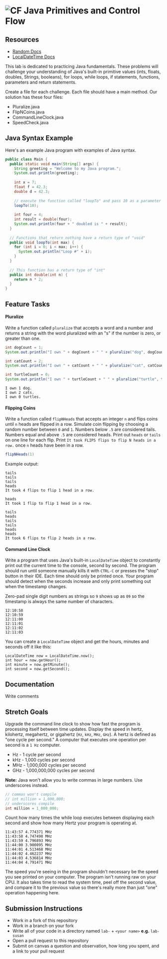 # ![CF](http://i.imgur.com/7v5ASc8.png) Java Primitives and Control Flow

## Resources
* [Random Docs](https://docs.oracle.com/javase/8/docs/api/java/util/Random.html)
* [LocalDateTime Docs](https://docs.oracle.com/javase/8/docs/api/java/time/LocalDateTime.html)

This lab is dedicated to practicing Java fundamentals. These problems will
challenge your understanding of Java's built-in primitive values (ints, floats,
doubles, Strings, booleans), for loops, while loops, if statements, functions,
parameters and return statements.

Create a file for each challenge. Each file should have a main method. Our
solution has these four files:

* Pluralize.java
* FlipNCoins.java
* CommandLineClock.java
* SpeedCheck.java

## Java Syntax Example
Here's an example Java program with examples of Java syntax.

```java
public class Main {
  public static void main(String[] args) {
    String greeting = "Welcome to my Java program.";
    System.out.println(greeting);
    
    int x = 7;
    float f = 42.3;
    double d = 42.3;
    
    // execute the function called "loopTo" and pass 10 as a parameter
    loopTo(10);
    
    int four = 4;
    int result = double(four);
    System.out.println(four + " doubled is " + result);
  }
  
  // Functions that return nothing have a return type of "void"
  public void loopTo(int max) {
    for (int i = 0; i < max; i++) {
      System.out.println("Loop #" + i);
    }
  }
  
  // This function has a return type of "int"
  public int double(int n) {
    return n * 2;
  }
}
```

## Feature Tasks
#### Pluralize
Write a function called `pluralize` that accepts a word and a number and returns
a string with the word pluralized with an "s" if the number is zero, or greater
than one.

```java
int dogCount = 1;
System.out.println("I own " + dogCount + " " + pluralize("dog", dogCount) + ".");

int catCount = 2;
System.out.println("I own " + catCount + " " + pluralize("cat", catCount) + ".");

int turtleCount = 0;
System.out.println("I own " + turtleCount + " " + pluralize("turtle", turtleCount) + ".");
```

```
I own 1 dog.
I own 2 cats.
I own 0 turtles.
```

#### Flipping Coins
Write a function called `flipNHeads` that accepts an integer `n` and flips
coins until `n` heads are flipped in a row. Simulate coin flipping by choosing
a random number between `0` and `1`. Numbers below `.5` are considered tails.
Numbers equal and above `.5` are considered heads. Print out `heads` or `tails`
on one line for each flip. Print `It took FLIPS flips to flip N heads in a row.`
once `n` heads have been in a row.

```java
flipNHeads(1)
```

Example output:

```
tails
tails
tails
heads
It took 4 flips to flip 1 head in a row.
```

```
heads
It took 1 flip to flip 1 head in a row.
```

```
tails
heads
tails
tails
heads
heads
It took 6 flips to flip 2 heads in a row.
```

#### Command Line Clock
Write a program that uses Java's built-in `LocalDateTime` object to constantly
print out the current time to the console, second by second. The program should
run until someone manually kills it with `CTRL-C` or presses the "stop" button
in their IDE. Each time should only be printed once. Your program should detect
when the seconds increase and only print something out when the timestamp
changes.

Zero-pad single digit numbers as strings so `9` shows up as `09` so the
timestamp is always the same number of characters.

```
12:10:58
12:10:59
12:11:00
12:11:01
12:11:02
12:11:03
```

You can create a `LocalDateTime` object and get the hours, minutes and seconds
off it like this:

```
LocalDateTime now = LocalDateTime.now();
int hour = now.getHour();
int minute = now.getMinute();
int second = now.getSecond();
```

## Documentation
Write comments

## Stretch Goals
Upgrade the command line clock to show how fast the program is processing
itself between time updates. Display the speed in hertz, kilohertz, megahertz,
or gigahertz (`Hz`, `kHz`, `MHz`, `GHz`). A hertz is defined as "one cycle per
second." A computer that executes one operation per second is a `1 Hz` computer.

* Hz - 1 cycle per second
* kHz - 1,000 cycles per second
* MHz - 1,000,000 cycles per second
* GHz - 1,000,000,000 cycles per second

**Note:** Java won't allow you to write commas in large numbers. Use underscores
instead.

```java
// commas won't compile
// int million = 1,000,000;
// underscores compile
int million = 1_000_000;
```

Count how many times the while loop executes between displaying each second and
show how many Hertz your program is operating at.

```
11:43:57 4.774371 MHz
11:43:58 4.747498 MHz
11:43:59 4.796893 MHz
11:44:00 3.900095 MHz
11:44:01 4.513468 MHz
11:44:02 4.462237 MHz
11:44:03 4.536814 MHz
11:44:04 4.791471 MHz
```

The speed you're seeing in the program shouldn't necessary be the speed you
see printed on your computer. The program isn't running raw on your CPU.
It also takes time to read the system time, peel off the second value, and
compare it to the previous value so there's really more than just "one"
operation happening here.

## Submission Instructions
* Work in a fork of this repository
* Work in a branch on your fork
* Write all of your code in a directory named `lab-` + `<your name>` **e.g.** `lab-susan`
* Open a pull request to this repository
* Submit on canvas a question and observation, how long you spent, and a link to
  your pull request
